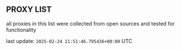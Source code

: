 ## PROXY LIST

all proxies in this list were collected from open sources and tested for functionality

last update: `2025-02-24 11:51:46.795436+00:00` UTC